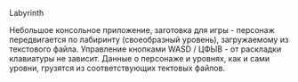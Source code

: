Labyrinth

Небольшое консольное приложение, заготовка для игры - персонаж передвигается по лабиринту (своеобразный уровень), загружаемому из текстового файла. Управление кнопками WASD / ЦФЫВ - от раскладки клавиатуры не зависит. Данные о персонаже и уровнях, как и сами уровни, грузятся из соответствующих тектовых файлов.